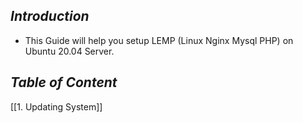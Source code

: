 ## _Introduction_
- This Guide will help you setup LEMP (Linux Nginx Mysql PHP) on Ubuntu 20.04 Server.

## _Table of Content_
[[1. Updating System]]
